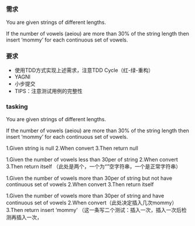 ### 需求
You are given strings of different lengths.
 
If the number of vowels (aeiou) are more than 30% of the string length 
then insert ‘mommy’ for each continuous set of vowels.

### 要求
- 使用TDD方式实现上述需求，注意TDD Cycle（红-绿-重构）
- YAGNI
- 小步提交
- TIPS：注意测试用例的完整性

### tasking
You are given strings of different lengths.
 
If the number of vowels (aeiou) are more than 30% of the string length 
then insert ‘mommy’ for each continuous set of vowels.

1.Given string is null
2.When	convert
3.Then	return null

1.Given the number of vowels less than 30per of string
2.When	convert
3.Then	return itself
（此处是两个，一个为“”空字符串，一个是正常字符串）

1.Given the number of vowels more than 30per of string but not have continuous set of vowels
2.When	convert
3.Then	return itself

1.Given the number of vowels more than 30per of string and have continuous set of vowels
2.When	convert（此处决定插入几次mommy）
3.Then	return insert ‘mommy’
（这一条写二个测试：插入一次，插入一次后检测再插入一次，